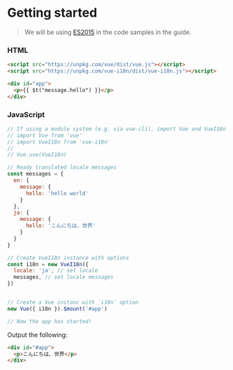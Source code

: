 # Getting started

> We will be using [ES2015](https://github.com/lukehoban/es6features) in the code samples in the guide.


### HTML

```html
<script src="https://unpkg.com/vue/dist/vue.js"></script>
<script src="https://unpkg.com/vue-i18n/dist/vue-i18n.js"></script>

<div id="app">
  <p>{{ $t("message.hello") }}</p>
</div>
```

### JavaScript

```javascript
// If using a module system (e.g. via vue-cli), import Vue and VueI18n and then call Vue.use(VueI18n).
// import Vue from 'vue'
// import VueI18n from 'vue-i18n'
//
// Vue.use(VueI18n)

// Ready translated locale messages
const messages = {
  en: {
    message: {
      hello: 'hello world'
    }
  },
  ja: {
    message: {
      hello: 'こんにちは、世界'
    }
  }
}

// Create VueI18n instance with options
const i18n = new VueI18n({
  locale: 'ja', // set locale
  messages, // set locale messages
})


// Create a Vue instanc with `i18n` option
new Vue({ i18n }).$mount('#app')

// Now the app has started!
```

Output the following:

```html
<div id="#app">
  <p>こんにちは、世界</p>
</div>
```
